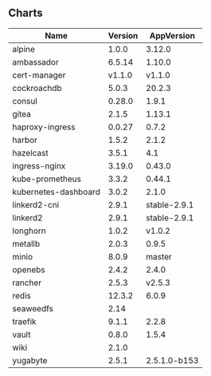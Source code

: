 ## Charts
Name | Version | AppVersion
-----|---------|-----------
alpine | 1.0.0 | 3.12.0
ambassador | 6.5.14 | 1.10.0
cert-manager | v1.1.0 | v1.1.0
cockroachdb | 5.0.3 | 20.2.3
consul | 0.28.0 | 1.9.1
gitea | 2.1.5 | 1.13.1
haproxy-ingress | 0.0.27 | 0.7.2
harbor | 1.5.2 | 2.1.2
hazelcast | 3.5.1 | 4.1
ingress-nginx | 3.19.0 | 0.43.0
kube-prometheus | 3.3.2 | 0.44.1
kubernetes-dashboard | 3.0.2 | 2.1.0
linkerd2-cni | 2.9.1 | stable-2.9.1
linkerd2 | 2.9.1 | stable-2.9.1
longhorn | 1.0.2 | v1.0.2
metallb | 2.0.3 | 0.9.5
minio | 8.0.9 | master
openebs | 2.4.2 | 2.4.0
rancher | 2.5.3 | v2.5.3
redis | 12.3.2 | 6.0.9
seaweedfs | 2.14 | 
traefik | 9.1.1 | 2.2.8
vault | 0.8.0 | 1.5.4
wiki | 2.1.0 | 
yugabyte | 2.5.1 | 2.5.1.0-b153
